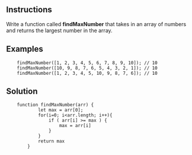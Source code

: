 ## Instructions  
Write a function called __findMaxNumber__ that takes in an array of numbers and returns the largest number in the array.


## Examples
```
    findMaxNumber([1, 2, 3, 4, 5, 6, 7, 8, 9, 10]); // 10
    findMaxNumber([10, 9, 8, 7, 6, 5, 4, 3, 2, 1]); // 10
    findMaxNumber([1, 2, 3, 4, 5, 10, 9, 8, 7, 6]); // 10

```
## Solution  
```
    function findMaxNumber(arr) {
            let max = arr[0];
            for(i=0; i<arr.length; i++){
                if ( arr[i] >= max ) {
                    max = arr[i]
                }
            }
            return max
        }
```